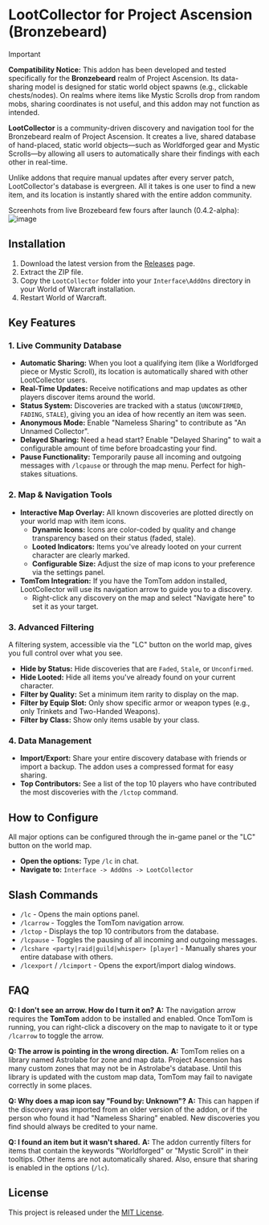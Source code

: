# LootCollector for Project Ascension (Bronzebeard)

> [!IMPORTANT]  
> **Compatibility Notice:** This addon has been developed and tested specifically for the **Bronzebeard** realm of Project Ascension. Its data-sharing model is designed for static world object spawns (e.g., clickable chests/nodes). On realms where items like Mystic Scrolls drop from random mobs, sharing coordinates is not useful, and this addon may not function as intended.

**LootCollector** is a community-driven discovery and navigation tool for the Bronzebeard realm of Project Ascension. It creates a live, shared database of hand-placed, static world objects—such as Worldforged gear and Mystic Scrolls—by allowing all users to automatically share their findings with each other in real-time.

Unlike addons that require manual updates after every server patch, LootCollector's database is evergreen. All it takes is one user to find a new item, and its location is instantly shared with the entire addon community.

Screenhots from live Brozebeard few fours after launch (0.4.2-alpha):
![image](https://i.imgur.com/cfYL2fM.jpeg)

## Installation

1.  Download the latest version from the [Releases](https://github.com/mmobrain/LootCollector/releases) page.
2.  Extract the ZIP file.
3.  Copy the `LootCollector` folder into your `Interface\AddOns` directory in your World of Warcraft installation.
4.  Restart World of Warcraft.

## Key Features

### 1. Live Community Database
*   **Automatic Sharing:** When you loot a qualifying item (like a Worldforged piece or Mystic Scroll), its location is automatically shared with other LootCollector users.
*   **Real-Time Updates:** Receive notifications and map updates as other players discover items around the world.
*   **Status System:** Discoveries are tracked with a status (`UNCONFIRMED`, `FADING`, `STALE`), giving you an idea of how recently an item was seen.
*   **Anonymous Mode:** Enable "Nameless Sharing" to contribute as "An Unnamed Collector".
*   **Delayed Sharing:** Need a head start? Enable "Delayed Sharing" to wait a configurable amount of time before broadcasting your find.
*   **Pause Functionality:** Temporarily pause all incoming and outgoing messages with `/lcpause` or through the map menu. Perfect for high-stakes situations.

### 2. Map & Navigation Tools
*   **Interactive Map Overlay:** All known discoveries are plotted directly on your world map with item icons.
    *   **Dynamic Icons:** Icons are color-coded by quality and change transparency based on their status (faded, stale).
    *   **Looted Indicators:** Items you've already looted on your current character are clearly marked.
    *   **Configurable Size:** Adjust the size of map icons to your preference via the settings panel.
*   **TomTom Integration:** If you have the TomTom addon installed, LootCollector will use its navigation arrow to guide you to a discovery.
    *   Right-click any discovery on the map and select "Navigate here" to set it as your target.

### 3. Advanced Filtering
A filtering system, accessible via the "LC" button on the world map, gives you full control over what you see.
*   **Hide by Status:** Hide discoveries that are `Faded`, `Stale`, or `Unconfirmed`.
*   **Hide Looted:** Hide all items you've already found on your current character.
*   **Filter by Quality:** Set a minimum item rarity to display on the map.
*   **Filter by Equip Slot:** Only show specific armor or weapon types (e.g., only Trinkets and Two-Handed Weapons).
*   **Filter by Class:** Show only items usable by your class.

### 4. Data Management
*   **Import/Export:** Share your entire discovery database with friends or import a backup. The addon uses a compressed format for easy sharing.
*   **Top Contributors:** See a list of the top 10 players who have contributed the most discoveries with the `/lctop` command.

## How to Configure

All major options can be configured through the in-game panel or the "LC" button on the world map.

*   **Open the options:** Type `/lc` in chat.
*   **Navigate to:** `Interface -> AddOns -> LootCollector`

## Slash Commands

*   `/lc` - Opens the main options panel.
*   `/lcarrow` - Toggles the TomTom navigation arrow.
*   `/lctop` - Displays the top 10 contributors from the database.
*   `/lcpause` - Toggles the pausing of all incoming and outgoing messages.
*   `/lcshare <party|raid|guild|whisper> [player]` - Manually shares your entire database with others.
*   `/lcexport` / `/lcimport` - Opens the export/import dialog windows.

## FAQ

**Q: I don't see an arrow. How do I turn it on?**
**A:** The navigation arrow requires the **TomTom** addon to be installed and enabled. Once TomTom is running, you can right-click a discovery on the map to navigate to it or type `/lcarrow` to toggle the arrow.

**Q: The arrow is pointing in the wrong direction.**
**A:** TomTom relies on a library named Astrolabe for zone and map data. Project Ascension has many custom zones that may not be in Astrolabe's database. Until this library is updated with the custom map data, TomTom may fail to navigate correctly in some places.

**Q: Why does a map icon say "Found by: Unknown"?**
**A:** This can happen if the discovery was imported from an older version of the addon, or if the person who found it had "Nameless Sharing" enabled. New discoveries you find should always be credited to your name.

**Q: I found an item but it wasn't shared.**
**A:** The addon currently filters for items that contain the keywords "Worldforged" or "Mystic Scroll" in their tooltips. Other items are not automatically shared. Also, ensure that sharing is enabled in the options (`/lc`).

## License
This project is released under the [MIT License](LICENSE.md).

